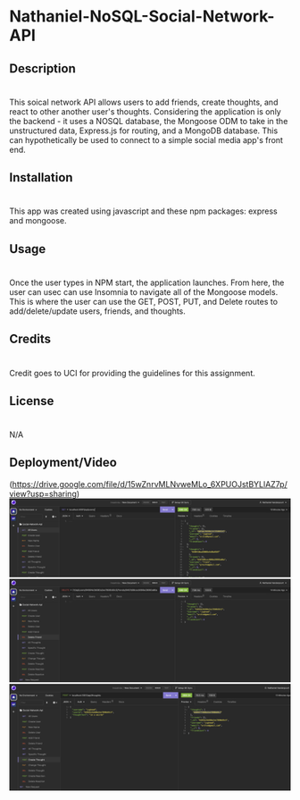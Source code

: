 # Nathaniel-NoSQL-Social-Network-API
## Description
#
This soical network API allows users to add friends, create thoughts, and react to other another user's thoughts. Considering the application is only the backend - it uses a NOSQL database, the Mongoose ODM to take in the unstructured data, Express.js for routing, and a MongoDB database. This can hypothetically be used to connect to a simple social media app's front end.

## Installation 
#
This app was created using javascript and these npm packages: express and mongoose.
## Usage
#
Once the user types in NPM start, the application launches. From here, the user can usec can use Insomnia to navigate all of the Mongoose models. This is where the user can use the GET, POST, PUT, and Delete routes to add/delete/update users, friends, and thoughts. 

## Credits
#
Credit goes to UCI for providing the guidelines for this assignment. 

## License
#
N/A
## Deployment/Video 
(https://drive.google.com/file/d/15wZnrvMLNvweMLo_6XPUOJstBYLlAZ7p/view?usp=sharing)
![SiteImage](images/Social-Network1.png)
![SiteImage](images/Social-Network2.png)
![SiteImage](images/Social-Network3.png)
